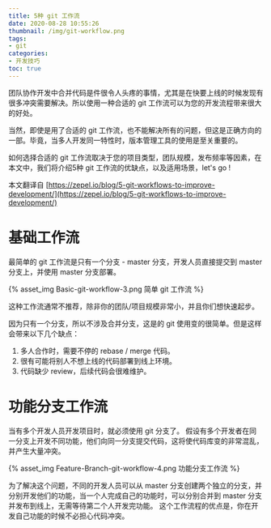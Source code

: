 ```yaml
---
title: 5种 git 工作流
date: 2020-08-28 10:55:26
thumbnail: /img/git-workflow.png
tags: 
- git
categories:
- 开发技巧
toc: true
---
```

团队协作开发中合并代码是件很令人头疼的事情，尤其是在快要上线的时候发现有很多冲突需要解决。所以使用一种合适的 git 工作流可以为您的开发流程带来很大的好处。

当然，即使是用了合适的 git 工作流，也不能解决所有的问题，但这是正确方向的一部。毕竟，当多人开发同一特性时，版本管理工具的使用是至关重要的。

如何选择合适的 git 工作流取决于您的项目类型，团队规模，发布频率等因素，在本文中，我们将介绍5种 git 工作流的优缺点，以及适用场景，let's go !
<!-- more -->
本文翻译自 [https://zepel.io/blog/5-git-workflows-to-improve-development/](https://zepel.io/blog/5-git-workflows-to-improve-development/)

# 基础工作流
最简单的 git 工作流是只有一个分支 - master 分支，开发人员直接提交到 master 分支上，并使用 master 分支部署。

{% asset_img Basic-git-workflow-3.png 简单 git 工作流 %}

这种工作流通常不推荐，除非你的团队/项目规模非常小，并且你们想快速起步。

因为只有一个分支，所以不涉及合并分支，这是的 git 使用变的很简单。但是这样会带来以下几个缺点：
1. 多人合作时，需要不停的 rebase / merge 代码。
2. 很有可能将别人不想上线的代码部署到线上环境。
3. 代码缺少 review，后续代码会很难维护。

# 功能分支工作流
当有多个开发人员开发项目时，就必须使用 git 分支了。
假设有多个开发者在同一分支上开发不同功能，他们向同一分支提交代码，这将使代码库变的非常混乱，并产生大量冲突。

{% asset_img Feature-Branch-git-workflow-4.png 功能分支工作流 %}

为了解决这个问题，不同的开发人员可以从 master 分支创建两个独立的分支，并分别开发他们的功能，当一个人完成自己的功能时，可以分别合并到 master 分支并发布到线上，无需等待第二个人开发完功能。
这个工作流程的优点是，你在开发自己功能的时候不必担心代码冲突。